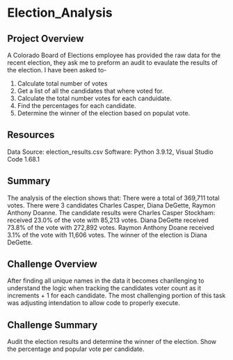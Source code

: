 # Election_Analysis

## Project Overview
A Colorado Board of Elections employee has provided the raw data for the recent election, they ask me to preform an audit to evaulate the results of the election. I have been asked to-
1. Calculate total number of votes
2. Get a list of all the candidates that where voted for. 
3. Calculate the total number votes for each canduidate. 
4. Find the percentages for each candidate. 
5. Determine the winner of the election based on populat vote.

## Resources
Data Source: election_results.csv
Software: Python 3.9.12, Visual Studio Code 1.68.1

## Summary
The analysis of the election shows that: 
There were a total of 369,711 total votes. There were 3 candidates Charles Casper, Diana DeGette, Raymon Anthony Doanne. The candidate results were Charles Casper Stockham: received 23.0% of the vote with 85,213 votes. Diana DeGette received 73.8% of the vote with 272,892 votes. Raymon Anthony Doane received 3.1% of the vote with 11,606 votes. 
The winner of the election is Diana DeGette.

## Challenge Overview
 After finding all unique names in the data it becomes chanllenging to understand the logic when tracking the candidates voter count as it increments + 1 for each candidate. The most challenging portion of this task was adjusting intendation to allow code to properly execute.

## Challenge Summary
Audit the election results and determine the winner of the election. Show the percentage and popular vote per candidate.
